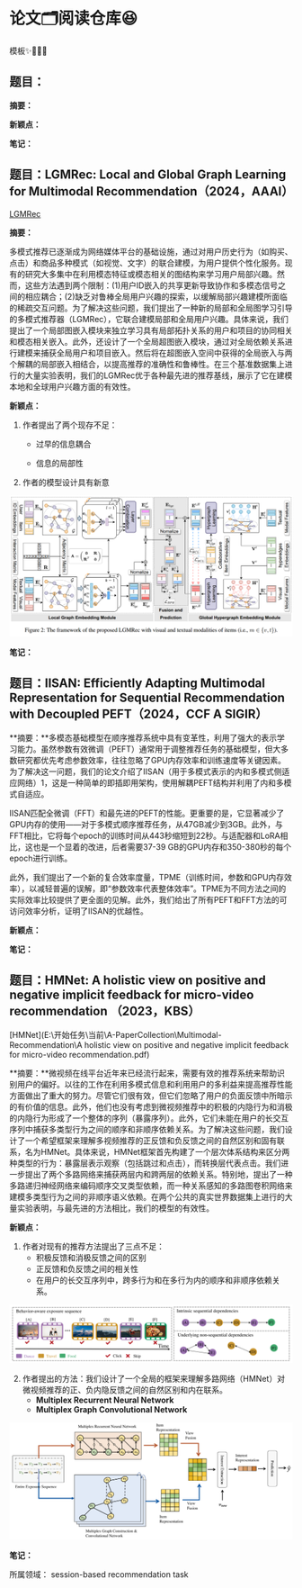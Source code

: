 # 论文🗂️阅读仓库😆
模板✨🎉🌟🔥

## 题目：

**摘要：**

**新颖点：**

**笔记：**



## 题目：LGMRec: Local and Global Graph Learning for Multimodal Recommendation（2024，AAAI）

[LGMRec](E:\开始任务\当前\A-PaperCollection\Multimodal-Recommendation\LGMRec.pdf)

**摘要：**

多模式推荐已逐渐成为网络媒体平台的基础设施，通过对用户历史行为（如购买、点击）和商品多种模式（如视觉、文字）的联合建模，为用户提供个性化服务。现有的研究大多集中在利用模态特征或模态相关的图结构来学习用户局部兴趣。然而，这些方法遇到两个限制：(1)用户ID嵌入的共享更新导致协作和多模态信号之间的相应耦合；(2)缺乏对鲁棒全局用户兴趣的探索，以缓解局部兴趣建模所面临的稀疏交互问题。为了解决这些问题，我们提出了一种新的局部和全局图学习引导的多模式推荐器（LGMRec），它联合建模局部和全局用户兴趣。具体来说，我们提出了一个局部图嵌入模块来独立学习具有局部拓扑关系的用户和项目的协同相关和模态相关嵌入。此外，还设计了一个全局超图嵌入模块，通过对全局依赖关系进行建模来捕获全局用户和项目嵌入。然后将在超图嵌入空间中获得的全局嵌入与两个解耦的局部嵌入相结合，以提高推荐的准确性和鲁棒性。在三个基准数据集上进行的大量实验表明，我们的LGMRec优于各种最先进的推荐基线，展示了它在建模本地和全球用户兴趣方面的有效性。

**新颖点：**

1. 作者提出了两个现存不足：

   - 过早的信息耦合


   - 信息的局部性


2. 作者的模型设计具有新意

![image-20241018101133965](images/image-20241018101133965.png)

**笔记：**

## 题目：IISAN: Efficiently Adapting Multimodal Representation for Sequential Recommendation with Decoupled PEFT（2024，CCF A SIGIR）

**摘要：**多模态基础模型在顺序推荐系统中具有变革性，利用了强大的表示学习能力。虽然参数有效微调（PEFT）通常用于调整推荐任务的基础模型，但大多数研究都优先考虑参数效率，往往忽略了GPU内存效率和训练速度等关键因素。为了解决这一问题，我们的论文介绍了IISAN（用于多模式表示的内和多模式侧适应网络）1，这是一种简单的即插即用架构，使用解耦PEFT结构并利用了内和多模式自适应。


IISAN匹配全微调（FFT）和最先进的PEFT的性能。更重要的是，它显著减少了GPU内存的使用——对于多模式顺序推荐任务，从47GB减少到3GB。此外，与FFT相比，它将每个epoch的训练时间从443秒缩短到22秒。与适配器和LoRA相比，这也是一个显着的改进，后者需要37-39 GB的GPU内存和350-380秒的每个epoch进行训练。


此外，我们提出了一个新的复合效率度量，TPME（训练时间，参数和GPU内存效率），以减轻普遍的误解，即“参数效率代表整体效率”。TPME为不同方法之间的实际效率比较提供了更全面的见解。此外，我们给出了所有PEFT和FFT方法的可访问效率分析，证明了IISAN的优越性。

**新颖点：**

**笔记：**



## 题目：HMNet: A holistic view on positive and negative implicit feedback for micro-video recommendation （2023，KBS）

[HMNet](E:\开始任务\当前\A-PaperCollection\Multimodal-Recommendation\A holistic view on positive and negative implicit feedback for micro-video recommendation.pdf)

**摘要：**微视频在线平台近年来已经流行起来，需要有效的推荐系统来帮助识别用户的偏好。以往的工作在利用多模式信息和利用用户的多利益来提高推荐性能方面做出了重大的努力。尽管它们很有效，但它们忽略了用户的负面反馈中所暗示的有价值的信息。此外，他们也没有考虑到微视频推荐中的积极的内隐行为和消极的内隐行为形成了一个整体的序列（暴露序列）。此外，它们未能在用户的长交互序列中捕获多类型行为之间的顺序和非顺序依赖关系。为了解决这些问题，我们设计了一个希望框架来理解多视频推荐的正反馈和负反馈之间的自然区别和固有联系，名为HMNet。具体来说，HMNet框架首先构建了一个层次体系结构来区分两种类型的行为：暴露层表示观察（包括跳过和点击），而转换层代表点击。我们进一步提出了两个多路网络来捕获两层内和跨两层的依赖关系。特别地，提出了一种多路递归神经网络来编码顺序交叉类型依赖，而一种关系感知的多路图卷积网络来建模多类型行为之间的非顺序语义依赖。在两个公共的真实世界数据集上进行的大量实验表明，与最先进的方法相比，我们的模型的有效性。

**新颖点：**

1. 作者对现有的推荐方法提出了三点不足：
   - 积极反馈和消极反馈之间的区别
   - 正反馈和负反馈之间的相关性
   - 在用户的长交互序列中，跨多行为和在多行为内的顺序和非顺序依赖关系。

![image-20241023102317109](images/image-20241023102317109.png)

2. 作者提出的方法：我们设计了一个全局的框架来理解多路网络（HMNet）对微视频推荐的正、负内隐反馈之间的自然区别和内在联系。
   - **Multiplex Recurrent Neural Network**
   - **Multiplex Graph Convolutional Network**

![image-20241023104632400](images/image-20241023104632400.png)

**笔记：**

所属领域： session-based recommendation task

